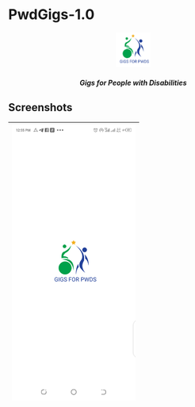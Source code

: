 # PwdGigs-1.0
<p align ="center">
    <img src="media/logo/logo.svg" width=70 height=70/>
</p>

<h5 align="center"> Gigs for People with Disabilities</h5>

## Screenshots
|<img src="media/screenshots/splash_screen.png" width=250/>|
|:--:|